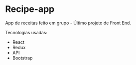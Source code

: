 # Recipe-app
App de receitas feito em grupo - Último projeto de Front End. 

Tecnologias usadas:
* React
*  Redux
*  API 
*  Bootstrap
